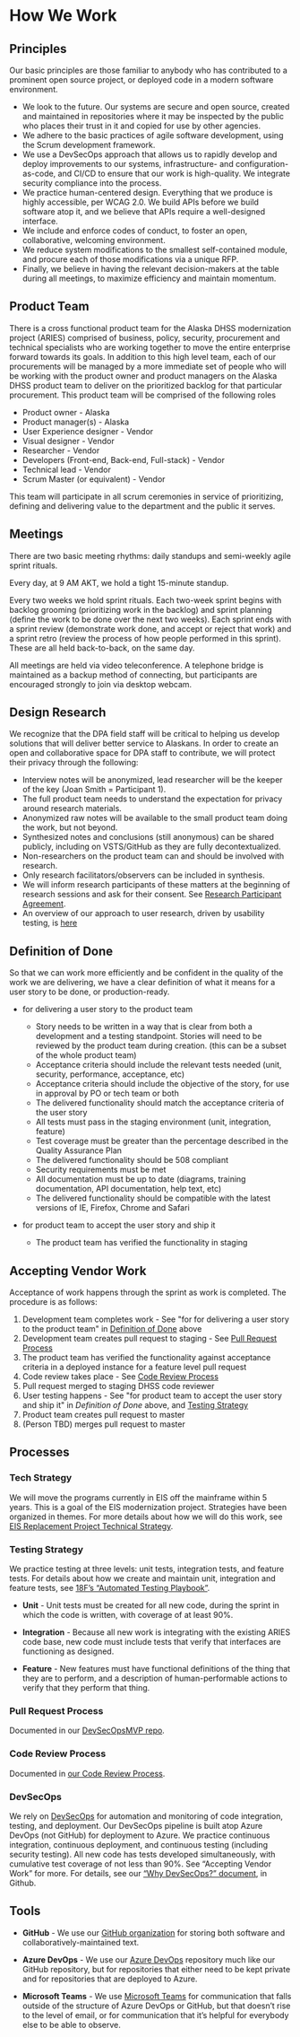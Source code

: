 # How We Work

## Principles

Our basic principles are those familiar to anybody who has contributed to a prominent open source project, or deployed code in a modern software environment.

* We look to the future. Our systems are secure and open source, created and maintained in repositories where it may be inspected by the public who places their trust in it and copied for use by other agencies.
* We adhere to the basic practices of agile software development, using the Scrum development framework.
* We use a DevSecOps approach that allows us to rapidly develop and deploy improvements to our systems, infrastructure- and configuration-as-code, and CI/CD to ensure that our work is high-quality. We integrate security compliance into the process.
* We practice human-centered design. Everything that we produce is highly accessible, per WCAG 2.0. We build APIs before we build software atop it, and we believe that APIs require a well-designed interface.
* We include and enforce codes of conduct, to foster an open, collaborative, welcoming environment.
* We reduce system modifications to the smallest self-contained module, and procure each of those modifications via a unique RFP.
* Finally, we believe in having the relevant decision-makers at the table during all meetings, to maximize efficiency and maintain momentum.

## Product Team

There is a cross functional product team for the Alaska DHSS modernization project (ARIES) comprised of business, policy, security, procurement and technical specialists who are working together to move the entire enterprise forward towards its goals. In addition to this high level team, each of our procurements will be managed by a more immediate set of people who will be working with the product owner and product managers on the Alaska DHSS product team to deliver on the prioritized backlog for that particular procurement. This product team will be comprised of the following roles

* Product owner - Alaska
* Product manager(s) - Alaska
* User Experience designer - Vendor
* Visual designer - Vendor
* Researcher - Vendor
* Developers (Front-end, Back-end, Full-stack) - Vendor
* Technical lead - Vendor
* Scrum Master (or equivalent) - Vendor

This team will participate in all scrum ceremonies in service of prioritizing, defining and delivering value to the department and the public it serves.

## Meetings

There are two basic meeting rhythms: daily standups and semi-weekly agile sprint rituals.

Every day, at 9 AM AKT, we hold a tight 15-minute standup.

Every two weeks we hold sprint rituals. Each two-week sprint begins with backlog grooming (prioritizing work in the backlog) and sprint planning (define the work to be done over the next two weeks). Each sprint ends with a sprint review (demonstrate work done, and accept or reject that work) and a sprint retro (review the process of how people performed in this sprint). These are all held back-to-back, on the same day.

All meetings are held via video teleconference. A telephone bridge is maintained as a backup method of connecting, but participants are encouraged strongly to join via desktop webcam.

## Design Research

We recognize that the DPA field staff will be critical to helping us develop solutions that will deliver better service to Alaskans. In order to create an open and collaborative space for DPA staff to contribute, we will protect their privacy through the following:

* Interview notes will be anonymized, lead researcher will be the keeper of the key (Joan Smith = Participant 1).
* The full product team needs to understand the expectation for privacy around research materials.
* Anonymized raw notes will be available to the small product team doing the work, but not beyond.
* Synthesized notes and conclusions (still anonymous) can be shared publicly, including on VSTS/GitHub as they are fully decontextualized.
* Non-researchers on the product team can and should be involved with research.
* Only research facilitators/observers can be included in synthesis.
* We will inform research participants of these matters at the beginning of research sessions and ask for their consent. See [Research Participant Agreement](https://github.com/AlaskaDHSS/EIS-Modernization/blob/master/assets/Design_Research_Participant_Agreement_ARIES.pdf). 
* An overview of our approach to user research, driven by usability testing, is [here](UsabilityResearch.md)

## Definition of Done

So that we can work more efficiently and be confident in the quality of the work we are delivering, we have a clear definition of what it means for a user story to be done, or production-ready.

* for delivering a user story to the product team
  * Story needs to be written in a way that is clear from both a development and a testing standpoint. Stories will need to be reviewed     by the product team during creation. (this can be a subset of the whole product team)
  * Acceptance criteria should include the relevant tests needed (unit, security, performance, acceptance, etc)
  * Acceptance criteria should include the objective of the story, for use in approval by PO or tech team or both
  * The delivered functionality should match the acceptance criteria of the user story
  * All tests must pass in the staging environment (unit, integration, feature)
  * Test coverage must be greater than the percentage described in the Quality Assurance Plan
  * The delivered functionality should be 508 compliant
  * Security requirements must be met
  * All documentation must be up to date (diagrams, training documentation, API documentation, help text, etc)
  * The delivered functionality should be compatible with the latest versions of IE, Firefox, Chrome and Safari

* for product team to accept the user story and ship it
  * The product team has verified the functionality in staging

## Accepting Vendor Work

Acceptance of work happens through the sprint as work is completed. The procedure is as follows:

1. Development team completes work - See "for for delivering a user story to the product team" in [Definition of Done](#definition-of-done) above
2. Development team creates pull request to staging - See [Pull Request Process](https://github.com/AlaskaDHSS/DevSecOpsMvp/blob/master/vsts/GitBranchingStrategy.md)
3. The product team has verified the functionality against acceptance criteria in a deployed instance for a feature level pull request
4. Code review takes place - See [Code Review Process](code-review.md)
5. Pull request merged to staging DHSS code reviewer
6. User testing happens - See "for product team to accept the user story and ship it" in _Definition of Done_ above, and [Testing Strategy](#testing-strategy)
7. Product team creates pull request to master
8. (Person TBD) merges pull request to master

## Processes

### Tech Strategy
We will move the programs currently in EIS off the mainframe within 5 years. This is a goal of the EIS modernization project. Strategies have been organized in themes. For more details about how we will do this work, see [EIS Replacement Project Technical Strategy](/tech-strategy.md).


### Testing Strategy

We practice testing at three levels: unit tests, integration tests, and feature tests. For details about how we create and maintain unit, integration and feature tests, see [18F’s “Automated Testing Playbook”](https://automated-testing-playbook.18f.gov/).

* **Unit** - Unit tests must be created for all new code, during the sprint in which the code is written, with coverage of at least 90%.

* **Integration** - Because all new work is integrating with the existing ARIES code base, new code must include tests that verify that interfaces are functioning as designed.

* **Feature** - New features must have functional definitions of the thing that they are to perform, and a description of human-performable actions to verify that they perform that thing.

### Pull Request Process

Documented in our [DevSecOpsMVP repo](https://github.com/AlaskaDHSS/DevSecOpsMvp/blob/master/vsts/GitBranchingStrategy.md).

### Code Review Process

Documented in [our Code Review Process](code-review.md).

### DevSecOps

We rely on [DevSecOps](https://github.com/dhssalaska/acq-alaska-dhss-modernization/blob/master/DevSecOps.md) for automation and monitoring of code integration, testing, and deployment. Our DevSecOps pipeline is built atop Azure DevOps (not GitHub) for deployment to Azure. We practice continuous integration, continuous deployment, and continuous testing (including security testing). All new code has tests developed simultaneously, with cumulative test coverage of not less than 90%. See “Accepting Vendor Work” for more.
For details, see our [“Why DevSecOps?” document](DevSecOps.md), in Github.

## Tools

* **GitHub** - We use our [GitHub organization](https://github.com/AlaskaDHSS) for storing both software and collaboratively-maintained text.

* **Azure DevOps** - We use our [Azure DevOps](https://alaskadhss.visualstudio.com/) repository much like our GitHub repository, but for repositories that either need to be kept private and for repositories that are deployed to Azure.

* **Microsoft Teams** - We use [Microsoft Teams](https://teams.microsoft.com/l/team/19%3a3ac701697e2f4d279a28c0e33b00a092%40thread.skype/conversations?groupId=6bf46ba5-dd04-4ed8-b1c2-c9152ecddecd&tenantId=20030bf6-7ad9-42f7-9273-59ea83fcfa38) for communication that falls outside of the structure of Azure DevOps or GitHub, but that doesn’t rise to the level of email, or for communication that it’s helpful for everybody else to be able to observe.
